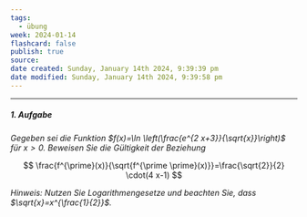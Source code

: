 ```yaml
---
tags:
  - übung
week: 2024-01-14
flashcard: false
publish: true
source: 
date created: Sunday, January 14th 2024, 9:39:39 pm
date modified: Sunday, January 14th 2024, 9:39:58 pm
---
```

***
##### 1. Aufgabe
*Gegeben sei die Funktion $f(x)=\ln \left(\frac{e^{2 x+3}}{\sqrt{x}}\right)$ für $x>0$.*
*Beweisen Sie die Gültigkeit der Beziehung*

$$
\frac{f^{\prime}(x)}{\sqrt{f^{\prime \prime}(x)}}=\frac{\sqrt{2}}{2} \cdot(4 x-1)
$$

*Hinweis: Nutzen Sie Logarithmengesetze und beachten Sie, dass $\sqrt{x}=x^{\frac{1}{2}}$.*
